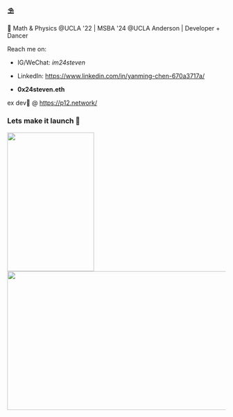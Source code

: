 ### ⛱️

<!--
**WildcatsC/wildcatsc** is a ✨ _special_ ✨ repository because its `README.md` (this file) appears on your GitHub profile.

Here are some ideas to get you started:

- 🔭 I’m currently working on ...
- 🌱 I’m currently learning ...
- 👯 I’m looking to collaborate on ...
- 🤔 I’m looking for help with ...
- 💬 Ask me about ...
- 📫 How to reach me: ...
- 😄 Pronouns: ...
- ⚡ Fun fact: ...
-->
 
🌱 Math & Physics @UCLA '22 | MSBA '24 @UCLA Anderson | Developer + Dancer


Reach me on: 

- IG/WeChat: *im24steven*

- LinkedIn: https://www.linkedin.com/in/yanming-chen-670a3717a/

- **0x24steven.eth**

ex dev🔭 @ https://p12.network/

### Lets make it launch 🚀

<img src="https://user-images.githubusercontent.com/26359984/167078230-8dcaba12-7959-4770-963b-e30c548d7897.gif" width="200" height="320"> <img src="https://user-images.githubusercontent.com/26359984/167078835-c5781696-d85d-4a89-b5e0-9de22d28eab0.gif" width="600" height="320">
